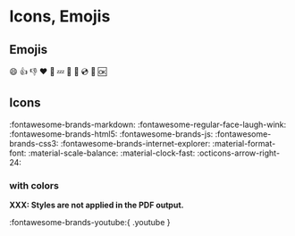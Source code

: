 # Icons, Emojis

## Emojis

:smile:
:+1:
:-1:
:heart:
:shit:
:zzz:
:woman:
:man:
:cd:
:office:
:ok:


## Icons

:fontawesome-brands-markdown:
:fontawesome-regular-face-laugh-wink:
:fontawesome-brands-html5:
:fontawesome-brands-js:
:fontawesome-brands-css3:
:fontawesome-brands-internet-explorer:
:material-format-font:
:material-scale-balance:
:material-clock-fast:
:octicons-arrow-right-24:


### with colors

**XXX: Styles are not applied in the PDF output.**

:fontawesome-brands-youtube:{ .youtube }
